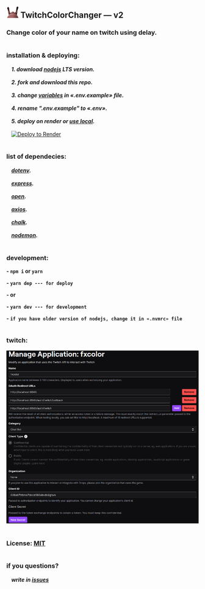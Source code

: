 ## ![webp](./assets/1x.webp) TwitchColorChanger &mdash; v2

### Change color of your name on twitch using delay.

#

### installation & deploying:

___ㅤ1. download [nodejs](https://nodejs.org/en/download/package-manager) LTS version.___

___ㅤ2. fork and download this repo.___

___ㅤ3. change [variables](#twitch) in «.env.example» file.___

___ㅤ4. rename ".env.example" to «.env».___

___ㅤ5. deploy on render or [use local](#development).___

ㅤ[![Deploy to Render](https://render.com/images/deploy-to-render-button.svg)](https://render.com/deploy)

#

### list of dependecies:
___ㅤ[dotenv](https://www.npmjs.com/package/dotenv).___

___ㅤ[express](https://www.npmjs.com/package/express).___

___ㅤ[open](https://www.npmjs.com/package/open).___

___ㅤ[axios](https://www.npmjs.com/package/axios).___

___ㅤ[chalk](https://www.npmjs.com/package/chalk).___

___ㅤ[nodemon](https://www.npmjs.com/package/nodemon).___

#

### development:

__- `npm i` or `yarn`__

__- `yarn dep --- for deploy`__

__- or__

__- `yarn dev --- for development`__

__- `if you have older version of nodejs, change it in «.nvmrc» file`__

#

### twitch:
![image](./assets/image1.png)

#

### License: [MIT](./license.md)

#

### if you questions?

___ㅤwrite in [issues](https://github.com/fxhxyz4/TwitchColorChanger/issues)___
